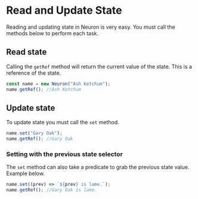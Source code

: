 # Read and Update State

Reading and updating state in Neuron is very easy. You must call the methods below to perform each task.

## Read state

Calling the `getRef` method will return the current value of the state. This is a reference of the state.

```javascript
const name = new Neuron("Ash Ketchum");
name.getRef(); //Ash Ketchum
```

## Update state

To update state you must call the `set` method.

```javascript
name.set("Gary Oak");
name.getRef(); //Gary Oak
```

### Setting with the previous state selector

The `set` method can also take a predicate to grab the previous state value. Example below.

```javascript
name.set((prev) => `${prev} is lame.`);
name.getRef(); //Gary Oak is lame.
```
